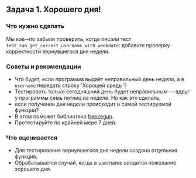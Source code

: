 ## Задача 1. Хорошего дня!
### Что нужно сделать
Мы кое-что забыли проверить, когда писали тест `test_can_get_correct_username_with_weekdate`: 
добавьте проверку корректности вернувшегося дня недели.
### Советы и рекомендации
- Что будет, если программа выдаёт неправильный день недели, а в `username` передать строку 'Хорошей среды'?
- Тестировать только сегодняшний день будет неправильным — вдруг у программы семь пятниц на неделе. Но как это сделать,
- если получение дня недели происходит в самой тестируемой функции?
- В этом поможет библиотека [freezegun](https://github.com/spulec/freezegun).
- Протестируйте по крайней мере 7 дней.
### Что оценивается
- Для тестирования вернувшегося дня недели создана отдельная функция.
- Обрабатывается случай, когда в username вводится пожелание хорошего дня.
